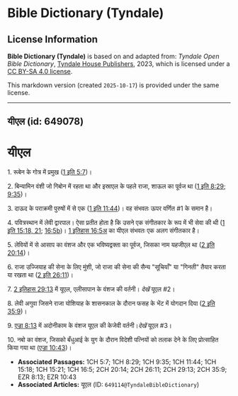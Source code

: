 # Bible Dictionary (Tyndale)

## License Information

**Bible Dictionary (Tyndale)** is based on and adapted from: _Tyndale Open Bible Dictionary_, [Tyndale House Publishers](https://tyndaleopenresources.com/), 2023, which is licensed under a [CC BY-SA 4.0 license](https://creativecommons.org/licenses/by-sa/4.0/legalcode.en).

This markdown version (created `2025-10-17`) is provided under the same license.



--------------------------------

## यीएल (id: 649078)

यीएल
====

1\. रूबेन के गोत्र में प्रमुख ([1 इति 5:7](https://ref.ly/1Chr5:7))।

2\. बिन्यामिन वंशी जो गिबोन में रहता था और इस्राएल के पहले राजा, शाऊल का पूर्वज था ([1 इति 8:29](https://ref.ly/1Chr8:29); [9:35](https://ref.ly/1Chr9:35))।

3\. दाऊद के पराक्रमी पुरुषों में से एक ([1 इति 11:44](https://ref.ly/1Chr11:44))। वह संभवतः ऊपर वर्णित \#1 के समान है।

4\. पवित्रस्थान में लेवी द्वारपाल। ऐसा प्रतीत होता है कि उसने एक संगीतकार के रूप में भी सेवा की थी ([1 इति 15:18, 21](https://ref.ly/1Chr15:18,1Chr15:21); [16:5b](https://ref.ly/1Chr16:5))। [1 इतिहास 16:5अ](https://ref.ly/1Chr16:5) का यीएल संभवतः एक अलग संगीतकार है।

5\. लेवियों में से आसाप का वंशज और एक भविष्यद्वक्ता का पूर्वज, जिसका नाम यहजीएल था ([2 इति 20:14](https://ref.ly/2Chr20:14))।

6\. राजा उज्जियाह की सेना के लिए मुंशी, जो राजा की सेना की सैन्य "सूचियाँ" या "गिनती" तैयार करता या रखता था ([2 इति 26:11](https://ref.ly/2Chr26:11))।

7\. [2 इतिहास 29:13](https://ref.ly/2Chr29:13) में यूएल, एलीसापान के वंशज की वर्तनी। *देखें* यूएल \#2।

8\. लेवी अगुवा जिसने राजा योशियाह के शासनकाल के दौरान फसह के भेंट में योगदान दिया ([2 इति 35:9](https://ref.ly/2Chr35:9))।

9\. [एज्रा 8:13](https://ref.ly/Ezra8:13) में अदोनीकाम के वंशज यूएल की केजेवी वर्तनी।*देखें* यूएल \#3। 

10\. नबो का वंशज, जिसको बँधुआई के युग के दौरान विदेशी पत्नियों को तलाक देने के लिए प्रोत्साहित किया गया था ([एज्रा 10:43](https://ref.ly/Ezra10:43))।

* **Associated Passages:** 1CH 5:7; 1CH 8:29; 1CH 9:35; 1CH 11:44; 1CH 15:18; 1CH 15:21; 1CH 16:5; 2CH 20:14; 2CH 26:11; 2CH 29:13; 2CH 35:9; EZR 8:13; EZR 10:43
* **Associated Articles:** यूएल (ID: `649114@TyndaleBibleDictionary`)

